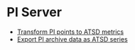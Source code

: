 # PI Server

* [Transform PI points to ATSD metrics](export-metrics.md)
* [Export PI archive data as ATSD series](export-archive-data.md)